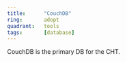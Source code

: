 ```yaml
---
title:      "CouchDB"
ring:       adopt
quadrant:   tools
tags:       [database]
---
```


CouchDB is the primary DB for the CHT.
